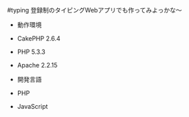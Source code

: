 #typing
登録制のタイピングWebアプリでも作ってみよっかな〜

- 動作環境
 - CakePHP 2.6.4
 - PHP 5.3.3
 - Apache 2.2.15

- 開発言語
 - PHP
 - JavaScript 
